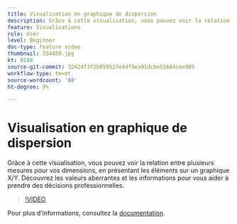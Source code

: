 ```yaml
---
title: Visualisation en graphique de dispersion
description: Grâce à cette visualisation, vous pouvez voir la relation entre plusieurs mesures pour vos dimensions, en présentant les éléments sur un graphique X/Y. Découvrez les valeurs aberrantes et les informations pour vous aider à prendre des décisions professionnelles.
feature: Visualisations
role: User
level: Beginner
doc-type: feature video
thumbnail: 334459.jpg
kt: 8188
source-git-commit: 32424f3f2b05952fe4df9ea91dcbe51684cee905
workflow-type: tm+mt
source-wordcount: '88'
ht-degree: 9%

---
```



# Visualisation en graphique de dispersion

Grâce à cette visualisation, vous pouvez voir la relation entre plusieurs mesures pour vos dimensions, en présentant les éléments sur un graphique X/Y. Découvrez les valeurs aberrantes et les informations pour vous aider à prendre des décisions professionnelles.

>[!VIDEO](https://video.tv.adobe.com/v/334459/?quality=12&learn=on)

Pour plus dʼinformations, consultez la [documentation](https://experienceleague.adobe.com/docs/analytics/analyze/analysis-workspace/visualizations/scatterplot.html?lang=en).
